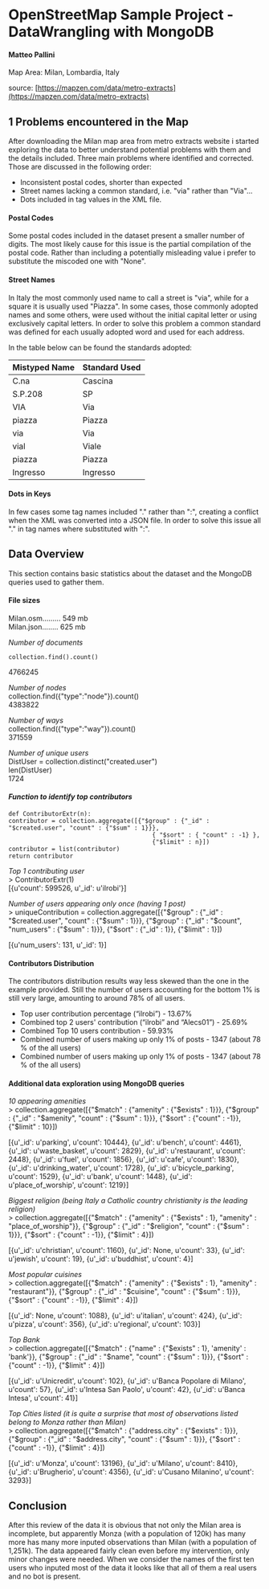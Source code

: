 # OpenStreetMap Sample Project - DataWrangling with MongoDB
#### Matteo Pallini

Map Area: Milan, Lombardia, Italy

source:
[https://mapzen.com/data/metro-extracts](https://mapzen.com/data/metro-extracts)

## 1 Problems encountered in the Map
After downloading the Milan map area from metro extracts website i started exploring the data to better understand potential problems with them and the details included. Three main problems where identified and corrected. Those are discussed in the following order:
* Inconsistent postal codes, shorter than expected
* Street names lacking a common standard, i.e. "via" rather than "Via"...
* Dots included in tag values in the XML file. 

#### Postal Codes
Some postal codes included in the dataset present a smaller number of digits. The most likely cause for this issue is the partial compilation of the postal code. Rather than including a potentially misleading value i prefer to substitute the miscoded one with "None".

#### Street Names
In Italy the most commonly used name to call a street is "via", while for a square it is usually used "Piazza". In some cases, those commonly adopted names and some others, were used without the initial capital letter or using exclusively capital letters. In order to solve this problem a common standard was defined for each usually adopted word and used for each address.

In the table below can be found the standards adopted:

| Mistyped Name | Standard Used |
|---------------|:--------------|
| C.na | Cascina |
| S.P.208 | SP |
| VIA  | Via |
| piazza | Piazza |
| via | Via |
| vial | Viale |
| piazza | Piazza |
| Ingresso | Ingresso |


#### Dots in Keys
In few cases some tag names included "." rather than ":", creating a conflict when the XML was converted into a JSON file. In order to solve this issue all "." in tag names where substituted with ":".

## Data Overview
This section contains basic statistics about the dataset and the MongoDB queries used to gather them.

#### File sizes  

Milan.osm......... 549 mb  
Milan.json........ 625 mb  

*Number of documents*  

    collection.find().count()                                                  

4766245  
                                      
*Number of nodes*  
    collection.find({"type":"node"}).count()  
4383822  

*Number of ways*  
	collection.find({"type":"way"}).count()  
371559  
                                               
*Number of unique users*  
	DistUser = collection.distinct("created.user")  
    len(DistUser)  
1724  


                                              
#### *Function to identify top contributors*
	def ContributorExtr(n):
	contributor = collection.aggregate([{"$group" : {"_id" : "$created.user", "count" : {"$sum" : 1}}}, 
											{ "$sort" : { "count" : -1} },
											{"$limit" : n}])                                              
	contributor = list(contributor)
	return contributor
	
*Top 1 contributing user*  	
	> ContributorExtr(1)  
[{u'count': 599526, u'_id': u'ilrobi'}]

                                             
*Number of users appearing only once (having 1 post)*  
	> uniqueContribution = collection.aggregate([{"$group" : {"_id" : "$created.user", "count" : {"$sum" : 1}}}, 
							{"$group" : {"_id" : "$count", "num_users" : {"$sum" : 1}}}, 
							{"$sort" : {"_id" : 1}}, 
							{"$limit" : 1}])  

[{u'num_users': 131, u'_id': 1}]



#### Contributors Distribution
The contributors distribution results way less skewed than the one in the example provided. Still the number of users accounting for the bottom 1% is still very large, amounting to around 78% of all users.

* Top user contribution percentage (“ilrobi”) - 13.67%
* Combined top 2 users' contribution (“ilrobi” and “Alecs01”) - 25.69% 
* Combined Top 10 users contribution - 59.93%
* Combined number of users making up only 1% of posts - 1347 (about 78 % of the all users)
* Combined number of users making up only 1% of posts - 1347 (about 78 % of the all users)

#### Additional data exploration using MongoDB queries

*10 appearing amenities*               
	> collection.aggregate([{"$match" : {"amenity" : {"$exists" : 1}}},
				{"$group" : {"_id" : "$amenity", "count" : {"$sum" : 1}}}, 
				{"$sort" : {"count" : -1}}, 
				{"$limit" : 10}])                
 
[{u'_id': u'parking', u'count': 10444},
 {u'_id': u'bench', u'count': 4461},
 {u'_id': u'waste_basket', u'count': 2829},
 {u'_id': u'restaurant', u'count': 2448},
 {u'_id': u'fuel', u'count': 1856},
 {u'_id': u'cafe', u'count': 1830},
 {u'_id': u'drinking_water', u'count': 1728},
 {u'_id': u'bicycle_parking', u'count': 1529},
 {u'_id': u'bank', u'count': 1448},
 {u'_id': u'place_of_worship', u'count': 1219}]                      
                                              
*Biggest religion (being Italy a Catholic country christianity is the leading religion)*  
	> collection.aggregate([{"$match" : {"amenity" : {"$exists" : 1}, "amenity" : "place_of_worship"}},
              			{"$group" : {"_id" : "$religion", "count" : {"$sum" : 1}}},
                        	{"$sort" : {"count" : -1}}, 
                        	{"$limit" : 4}])

[{u'_id': u'christian', u'count': 1160},
 {u'_id': None, u'count': 33},
 {u'_id': u'jewish', u'count': 19},
 {u'_id': u'buddhist', u'count': 4}]

                                                                                    
*Most popular cuisines*  
	> collection.aggregate([{"$match" : {"amenity" : {"$exists" : 1}, "amenity" : "restaurant"}}, 
				{"$group" : {"_id" : "$cuisine", "count" : {"$sum" : 1}}},
				{"$sort" : {"count" : -1}}, 
				{"$limit" : 4}])

[{u'_id': None, u'count': 1088},
 {u'_id': u'italian', u'count': 424},
 {u'_id': u'pizza', u'count': 356},
 {u'_id': u'regional', u'count': 103}]       		


*Top Bank*  
	> collection.aggregate([{"$match" : {"name" : {"$exists" : 1}, 'amenity' : 'bank'}},
				{"$group" : {"_id" : "$name", "count" : {"$sum" : 1}}}, 
				{"$sort" : {"count" : -1}}, 
				{"$limit" : 4}])  

[{u'_id': u'Unicredit', u'count': 102},
 {u'_id': u'Banca Popolare di Milano', u'count': 57},
 {u'_id': u'Intesa San Paolo', u'count': 42},
 {u'_id': u'Banca Intesa', u'count': 41}]

*Top Cities listed (it is quite a surprise that most of observations listed belong to Monza rather than Milan)*  
	> collection.aggregate([{"$match" : {"address.city" : {"$exists" : 1}}},
				{"$group" : {"_id" : "$address.city", "count" : {"$sum" : 1}}}, 
				{"$sort" : {"count" : -1}}, 
				{"$limit" : 4}])

[{u'_id': u'Monza', u'count': 13196},
 {u'_id': u'Milano', u'count': 8410},
 {u'_id': u'Brugherio', u'count': 4356},
 {u'_id': u'Cusano Milanino', u'count': 3293}]


## Conclusion

After this review of the data it is obvious that not only the Milan area is incomplete, but apparently Monza (with a population of 120k) has many more has many more inputed observations than Milan (with a population of 1,251k). The data appeared fairly clean even before my intervention, only minor changes were needed. When we consider the names of the first ten users who inputed most of the data it looks like that all of them a real users and no bot is present.



